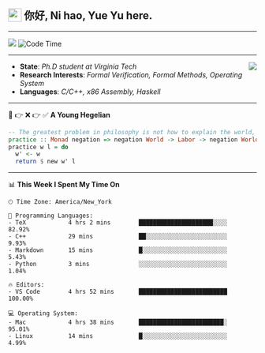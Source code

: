 <h2> <img style="vertical-align: text-bottom;" src=https://slackmojis.com/emojis/13253-yay-frog/download/ width=27> 你好, Ni hao, Yue Yu here. </h2>

---

![](https://shields.io/badge/dynamic/json?color=blue&amp;label=Visitors&amp;query=value&amp;url=https://api.countapi.xyz/hit/fishjump.fishjump) ![Code Time](https://img.shields.io/badge/Code%20Time-208%20hrs%2025%20mins-blue)

---

<img align='right' src=https://slackmojis.com/emojis/5264-coding/download> </td>

- **State**: *Ph.D student at Virginia Tech*
- **Research Interests**: *Formal Verification, Formal Methods, Operating System*
- **Languages**: *C/C++, x86 Assembly, Haskell*

---

🚫 👉 ❌ 👉 ✅ **A Young Hegelian**

``` haskell
-- The greatest problem in philosophy is not how to explain the world, but how to change it.
practice :: Monad negation => negation World -> Labor -> negation World
practice w l = do
  w' <- w
  return $ new w' l
```

---


📊 **This Week I Spent My Time On** 

```text
🕑︎ Time Zone: America/New_York

💬 Programming Languages:
- TeX            4 hrs 2 mins        █████████████████████░░░░     82.92%
- C++            29 mins             ██░░░░░░░░░░░░░░░░░░░░░░░     9.93%
- Markdown       15 mins             █░░░░░░░░░░░░░░░░░░░░░░░░     5.43%
- Python         3 mins              ░░░░░░░░░░░░░░░░░░░░░░░░░     1.04%

🔥 Editors:
- VS Code        4 hrs 52 mins       █████████████████████████     100.00%

💻 Operating System:
- Mac            4 hrs 38 mins       ████████████████████████░     95.01%
- Linux          14 mins             █░░░░░░░░░░░░░░░░░░░░░░░░     4.99%
```

